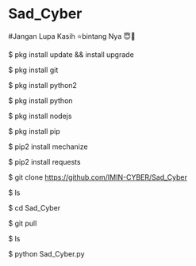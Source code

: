 # Sad_Cyber
#Jangan Lupa Kasih ⭐bintang Nya 😇🙏

$ pkg install update && install upgrade

$ pkg install git

$ pkg install python2 

$ pkg install python

$ pkg install nodejs

$ pkg install pip

$ pip2 install mechanize

$ pip2 install requests

$ git clone https://github.com/IMIN-CYBER/Sad_Cyber

$ ls

$ cd Sad_Cyber

$ git pull

$ ls

$ python Sad_Cyber.py
